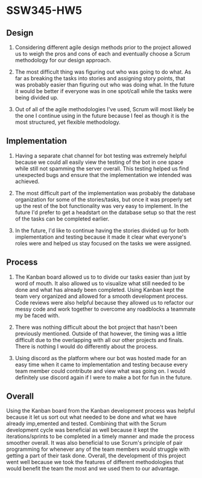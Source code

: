# SSW345-HW5

## Design

1. Considering different agile design methods prior to the project allowed us to weigh the pros and cons of each and eventually choose a Scrum methodology for our design approach.

2. The most difficult thing was figuring out who was going to do what. As far as breaking the tasks into stories and assigning story points, that was probably easier than figuring out who was doing what. In the future it would be better if everyone was in one spot/call while the tasks were being divided up.

3. Out of all of the agile methodologies I've used, Scrum will most likely be the one I continue using in the future because I feel as though it is the most structured, yet flexible methodology.

## Implementation

1. Having a separate chat channel for bot testing was extremely helpful because we could all easily view the testing of the bot in one space while still not spamming the server overall. This testing helped us find unexpected bugs and ensure that the implementation we intended was achieved.

2. The most difficult part of the implementation was probably the database organization for some of the stories/tasks, but once it was properly set up the rest of the bot functionality was very easy to implement. In the future I'd prefer to get a headstart on the database setup so that the rest of the tasks can be completed earlier.

3. In the future, I'd like to continue having the stories divided up for both implementation and testing because it made it clear what everyone's roles were and helped us stay focused on the tasks we were assigned.

## Process

1. The Kanban board allowed us to to divide our tasks easier than just by word of mouth. It also allowed us to visualize what still needed to be done and what has already been completed. Using Kanban kept the team very organized and allowed for a smooth development process. Code reviews were also helpful because they allowed us to refactor our messy code and work together to overcome any roadblocks a teammate my be faced with. 

2. There was nothing difficult about the bot project that hasn't been previously mentioned. Outside of that however, the timing was a little difficult due to the overlapping with all our other projects and finals. There is nothing I would do differently about the process.

3. Using discord as the platform where our bot was hosted made for an easy time when it came to implementation and testing because every team member could contribute and view what was going on. I would definitely use discord again if I were to make a bot for fun in the future.

## Overall

Using the Kanban board from the Kanban development process was helpful because it let us sort out what needed to be done and what we have already imp,emented and tested. Combining that with the Scrum development cycle was beneficial as well because it kept the iterations/sprints to be completed in a timely manner and made the process smoother overall. It was also beneficial to use Scrum's principle of pair programming for whenever any of the team members would struggle with getting a part of their task done. Overall, the development of this project went well because we took the features of different methodologies that would benefit the team the most and we used them to our advantage.
